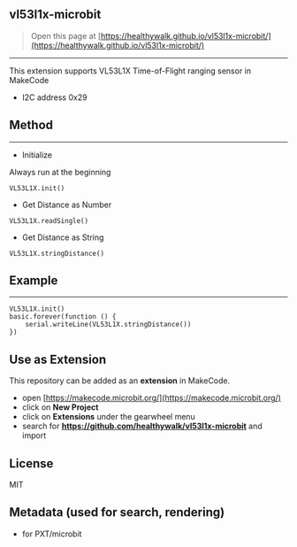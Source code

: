 ## vl53l1x-microbit

> Open this page at [https://healthywalk.github.io/vl53l1x-microbit/](https://healthywalk.github.io/vl53l1x-microbit/)

---
This extension supports VL53L1X Time-of-Flight ranging sensor in MakeCode
* I2C address 0x29

## Method
---
* Initialize

Always run at the beginning
```
VL53L1X.init()
```
* Get Distance as Number
```
VL53L1X.readSingle()
```

* Get Distance as String
```
VL53L1X.stringDistance()

```

## Example
---
```
VL53L1X.init()
basic.forever(function () {
    serial.writeLine(VL53L1X.stringDistance())
})
```


## Use as Extension

This repository can be added as an **extension** in MakeCode.

* open [https://makecode.microbit.org/](https://makecode.microbit.org/)
* click on **New Project**
* click on **Extensions** under the gearwheel menu
* search for **https://github.com/healthywalk/vl53l1x-microbit** and import

## License
MIT

## Metadata (used for search, rendering)

* for PXT/microbit
<script src="https://makecode.com/gh-pages-embed.js"></script><script>makeCodeRender("{{ site.makecode.home_url }}", "{{ site.github.owner_name }}/{{ site.github.repository_name }}");</script>
